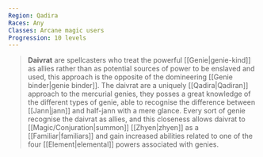 ```yaml
---
Region: Qadira
Races: Any
Classes: Arcane magic users
Progression: 10 levels
---
```


> **Daivrat** are spellcasters who treat the powerful [[Genie|genie-kind]] as allies rather than as potential sources of power to be enslaved and used, this approach is the opposite of the domineering [[Genie binder|genie binder]]. The daivrat are a uniquely [[Qadira|Qadiran]] approach to the mercurial genies, they posses a great knowledge of the different types of genie, able to recognise the difference between [[Jann|jann]] and half-jann with a mere glance. Every sort of genie recognise the daivrat as allies, and this closeness allows daivrat to [[Magic/Conjuration|summon]] [[Zhyen|zhyen]] as a [[Familiar|familiars]] and gain increased abilities related to one of the four [[Element|elemental]] powers associated with genies.








